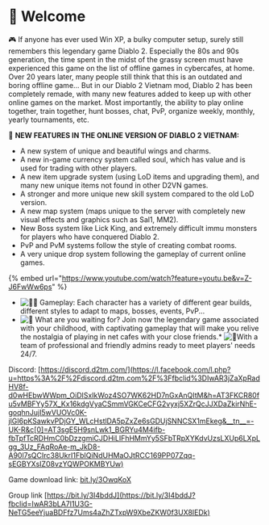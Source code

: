 # 👋 Welcome

🎮 If anyone has ever used Win XP, a bulky computer setup, surely still remembers this legendary game Diablo 2. Especially the 80s and 90s generation, the time spent in the midst of the grassy screen must have experienced this game on the list of offline games in cybercafes, at home. Over 20 years later, many people still think that this is an outdated and boring offline game... But in our Diablo 2 Vietnam mod, Diablo 2 has been completely remade, with many new features added to keep up with other online games on the market. Most importantly, the ability to play online together, train together, hunt bosses, chat, PvP, organize weekly, monthly, yearly tournaments, etc.

🤩 **NEW FEATURES IN THE ONLINE VERSION OF DIABLO 2 VIETNAM:**


* A new system of unique and beautiful wings and charms.
* A new in-game currency system called soul, which has value and is used for trading with other players.
* A new item upgrade system (using LoD items and upgrading them), and many new unique items not found in other D2VN games.
* A stronger and more unique new skill system compared to the old LoD version.
* A new map system (maps unique to the server with completely new visual effects and graphics such as Sal1, MM2).
* New Boss system like Lick King, and extremely difficult immu monsters for players who have conquered Diablo 2.
* PvP and PvM systems follow the style of creating combat rooms.
* A very unique drop system following the gameplay of current online games.

{% embed url="https://www.youtube.com/watch?feature=youtu.be&v=Z-J6FwWw6ps" %}

* ![🧛‍♂️](https://static.xx.fbcdn.net/images/emoji.php/v9/t98/1.5/16/1f9db_200d_2642.png) Gameplay: Each character has a variety of different gear builds, different styles to adapt to maps, bosses, events, PvP...
* ![🎩](https://static.xx.fbcdn.net/images/emoji.php/v9/t5c/1.5/16/1f3a9.png) What are you waiting for? Join now the legendary game associated with your childhood, with captivating gameplay that will make you relive the nostalgia of playing in net cafes with your close friends.* ![🧕](https://static.xx.fbcdn.net/images/emoji.php/v9/tbb/1.5/16/1f9d5.png)With a team of professional and friendly admins ready to meet players' needs 24/7.

Discord: [https://discord.d2tm.com/](https://l.facebook.com/l.php?u=https%3A%2F%2Fdiscord.d2tm.com%2F%3Ffbclid%3DIwAR3jZaXpRadHV8f-d0wHEbwWWpm_OiDlSxIkWoz4SO7WK62HD7nGxAnQItM&h=AT3FKCR80fu5vMBFYy57X_Kx16kdgVyaCSmmVGKCeCFG2vyxj5XZrQcJJXDaZkirNhE-goqhnJujI5wVUOVc0K-jlGI6pKSawkvPDjGY_WLcHstlDA5pZxZe6sGDUjSNNCSX1mEkeg&__tn__=-UK-R&c[0]=AT3sgE5H9snLwk1_BGRYu4M4ifb-fbTpfTcRDHmC0bDzzgmiCJDHiLIFhHMmYy5SFbTRpXYKdvUzsLXUp6LXpLgg_3Uz_FAqRoAe-m_JkD8-A90l7sQCIrc38UkrI1FbIQiNdUHMaOJtRCC169PP07Zqq-sEGBYXsIZ08vzYQWPOKMBYUw)

Game download link: [bit.ly/3OwqKoX](https://l.facebook.com/l.php?u=https%3A%2F%2Fbit.ly%2F3OwqKoX%3Ffbclid%3DIwAR2IVMeKouKS1Uwa3nAiSIQqkehVGVqtUYKzn0nPO88wmiWlCLhAMEE8ZHM&h=AT0McmJL7pulfH7cww2u5xIWMUJF_G-inL63hKXoB3jMOBEBRYJ7apEmqUZUtLcGfIRksBhzz7nchyxciDWG03YvgU0NrO4oHCLs2uko1nwvSahQZeBLDSVj50Y1uPoqpXBj&__tn__=-UK-R&c[0]=AT28UBeU6rCO1G7Wyii_bgsa9hR_ISDUnXM5czQPut14xf2eDjKBbqY4_n03BrO7tOo3VzTijFLpS4ibiaMr9KBskwCzLH9bmplph0jEQt2eXzpTkM8F8DSj7oro92bZn3UFg6s4csXzTha3b12lRU7Q-JPpZA)

Group link [https://bit.ly/3I4bddJ](https://bit.ly/3I4bddJ?fbclid=IwAR3bLA7l1U3G-NeTG5eeYjuaBDFfz7Ums4aZhZTxpW9XbeZKW0f3UX8IEDk)
